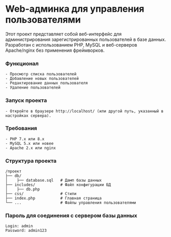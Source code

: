 <h1>Web-админка для управления пользователями</h1>

Этот проект представляет собой веб-интерфейс для администрирования зарегистрированных пользователей в базе данных. Разработан с использованием PHP, MySQL и веб-серверов Apache/nginx без применения фреймворков.

<h3>Функционал </h3>

    - Просмотр списка пользователей
    - Добавление новых пользователей
    - Редактирование данных пользователя
    - Удаление пользователей

<h3>Запуск проекта </h3>

    - Откройте в браузере http://localhost/ (или другой путь, указанный в настройках сервера).

<h3>Требования</h3>

    - PHP 7.x или 8.x
    - MySQL 5.x или новее
    - Apache 2.x или nginx

<h3>Структура проекта</h3>

    /проект
    ├── db/
    │    ├── database.sql   # Дамп базы данных
    ├── includes/           # Файл конфигурации БД
    │    ├── db.php
    ├── css/                # Стили
    ├── index.php           # Главная страница
    └── ...                 # Файлы управления пользователями

<h3>Пароль для соединения с сервером базы данных </h3>
    
    Login: admin
    Password: admin123
